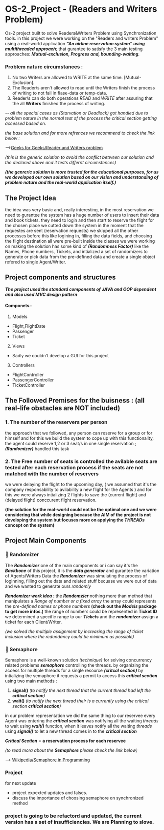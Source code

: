 # OS-2_Project - (Readers and Writers Problem)
Os-2 project built to solve Readers&Writers Problem using Synchronization tools.
in this project we were working on the "Readers and writers Problem" using a real-world application ***"An airline reservation system" using multithreaded approach***;
that gurantee to satisfy the 3 main testing approaches: ***Mutual-exclusion, Progress and, bounding-waiting.***
 
### Problem nature circumstances :
1. No two Writers are allowed to WRITE at the same time. [Mutual-Exclusion].
2. The Reader/s aren't allowed to read until the Writers finish the process of writing to not fall in flase-data or temp-data.
3. Reader/s can do both operations _READ_ and _WRITE_ after assuring that the all **Writers** finished the process of writing.

-- *all the special cases as (Starvation or Deadlock) got handled due to problem nature in the normal test of the process the critical section getting accessed based on.*

*the base solution and for more refrences we recommend to check the link below :*

-->[Geeks for Geeks/Reader and Writers problem](https://www.geeksforgeeks.org/readers-writers-problem-set-1-introduction-and-readers-preference-solution/) 

*(this is the generic solution to avoid the conflict between our solution and the declared above and it tests differnt circumstences)*

***(the genreric solution is more trusted for the educational purposes, for us we developed our own solution based on our vision and 
understanding of problem nature and the real-world application itself.)***

## The Project Idea
the idea was very basic and, really interesting, in the most reservation we need to gurantee the system has a huge number of users to insert their data and book tickets.
they need to login and then start to reserve the flight for the chosen place we cutted down the system in the moment that the requestes are sent (reservation requests) 
we skipped all the other processes before this like logining in, filling the data fields, and choosing the flight destination all were pre-built inside the classes
we were working on making the solution has some kind of ***(Randomness Factor)*** like the Names, Phone numbers, Tickets, and intialized a set of randomizers to generate or 
pick data from the pre-defined data and create a single object refered to single Agent/Writer.

## Project components and structures
***The project used the standard components of JAVA and OOP dependent and also used MVC design pattern***

#### Componets :
1. Models
  - Flight,FlightDate
  - Passenger
  - Ticket
2. Views
  - Sadly we couldn't develop a GUI for this project
3. Controllers
  - FlightController
  - PassengerController
  - TicketController

## The Followed Premises for the buisness : (all real-life obstacles are NOT included)

### 1. The number of the reservers per person 
the approach that we followed, any person can reserve for a group or for himself and for this we build the system to cope up with this functionality, the agent
could reserve 1,2 or 3 seat/s in one single reservation ; ***(Randomizer)*** handled this task 
### 2. The Free number of seats is controlled the avilable seats are tested after each reservation process if the seats are not matched with the number of reservers
we were delaying the flight to the upcoming day, ( we assumed that it's the company responsability to avilability a new flight for the Agents )
and for this we were always intializing 2 flights to save the (current flight) and (delayed flight) conccurent flight reservation.

**(the solution for the real-world could not be the optimal one and we were considering that while designing because the AIM of the project is not developing the system but focuses more on applying the ***THREADs*** concept on the system)**
 ## Project Main Components
 ### 🔘 Randomizer
 The ***Randomizer*** one of the main components or i can say it's the ***Backbone*** of this project, it is the ***data generator*** and gurantee the variation of Agents/Writers Data the ***Randomizer*** was simulating the process of loginning, filling out the data and related stuff becuase we were out of data and we wanted to generate ours *randomly*
 
  ***Randomizer work idea*** : the ***Randomzier*** nothing more than method that manipulates a *Range of number or a fixed array* the array could represents the *pre-defined names or phone numbers* **(check out the ***Models*** package to get more infos.)** the range of numbers could be represented in **Ticket ID** we determined a specific range to our ***Tickets*** and the ***randomizer*** assign a ticket for each Client/Writer.
 
 *(we solved the multiple assignment by increasing the range of ticket inclusion where the redundancy could be minimum as possible)*
 
 ### 🔘 Semaphore
 Semaphore is a well-known solution *(technique)* for solving concurrency related problems ***semaphore*** controlling the threads.
 by organizing the access for multiple threads for a single resource ***(critcal section)*** by intializing the semaphore it requests a permit to access this ***critical section*** using two main methods : 
 1. **signal()** *(to notify the next thread that the current thread had left the ***critical section***)* 
 2. **wait()** *(to notify the next thread their is a currently using the critical section ***critical section***)*
 
 in our problem representation we did the same thing to our reservee every Agent was entering the ***critical section*** was notifying all the waiting *threads* to wait using ***wait()*** function, when it leaves notify all the waiting *threads* using ***signal()***  to let a new thread comes in to the ***critical section*** 

***Critical Section*** = **a reservation process for each reservee**

*(to read mora about the ***Semaphore*** please check the link below)*
 
 --> [Wikipedia/Semaphore in Programming](https://en.wikipedia.org/wiki/Semaphore_(programming))
 
 ### Project 
 for next update
 + project expexted updates and falses.
 + discuss the importance of choosing semaphore on synchronized method

### project is going to be refactord and updated, the current version has a set of insufficiencies. We are Planning to slove.
